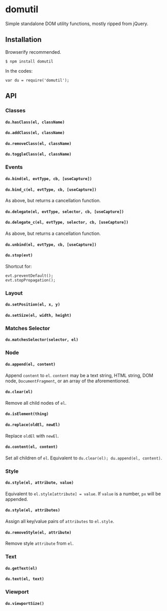 # domutil

Simple standalone DOM utility functions, mostly ripped from jQuery.

## Installation

Browserify recommended.

	$ npm install domutil

In the codes:

	var du = require('domutil');

## API

### Classes

#### `du.hasClass(el, className)`

#### `du.addClass(el, className)`

#### `du.removeClass(el, className)`

#### `du.toggleClass(el, className)`

### Events

#### `du.bind(el, evtType, cb, [useCapture])`

#### `du.bind_c(el, evtType, cb, [useCapture])`

As above, but returns a cancellation function.

#### `du.delegate(el, evtType, selector, cb, [useCapture])`

#### `du.delegate_c(el, evtType, selector, cb, [useCapture])`

As above, but returns a cancellation function.

#### `du.unbind(el, evtType, cb, [useCapture])`

#### `du.stop(evt)`

Shortcut for:

	evt.preventDefault();
	evt.stopPropagation();

### Layout

#### `du.setPosition(el, x, y)`

#### `du.setSize(el, width, height)`

### Matches Selector

#### `du.matchesSelector(selector, el)`

### Node

#### `du.append(el, content)`

Append `content` to `el`. `content` may be a text string, HTML string, DOM node, `DocumentFragment`, or an array of the aforementioned.

#### `du.clear(el)`

Remove all child nodes of `el`.

#### `du.isElement(thing)`

#### `du.replace(oldEl, newEl)`

Replace `oldEl` with `newEl`.

#### `du.content(el, content)`

Set all children of `el`. Equivalent to `du.clear(el); du.append(el, content)`.

### Style

#### `du.style(el, attribute, value)`

Equivalent to `el.style[attribute] = value`. If `value` is a number, `px` will be appended.

#### `du.style(el, attributes)`

Assign all key/value pairs of `attributes` to `el.style`.

#### `du.removeStyle(el, attribute)`

Remove style `attribute` from `el`.

### Text

#### `du.getText(el)`

#### `du.text(el, text)`

### Viewport

#### `du.viewportSize()`